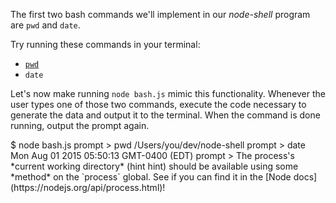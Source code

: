 The first two bash commands we'll implement in our *node-shell* program are `pwd` and `date`. 

Try running these commands in your terminal:

- [`pwd`](https://en.wikipedia.org/wiki/Pwd)
- `date`

Let's now make running `node bash.js` mimic this functionality. Whenever the user types one of those two commands, execute the code necessary to generate the data and output it to the terminal.  When the command is done running, output the prompt again.

<terminal>
$ node bash.js
prompt > pwd
/Users/you/dev/node-shell
prompt > date
Mon Aug 01 2015 05:50:13 GMT-0400 (EDT)
prompt >

</terminal>

<hint title="Getting the working directory">
The process's *current working directory* (hint hint) should be available using some *method* on the `process` global. See if you can find it in the [Node docs](https://nodejs.org/api/process.html)!
</hint>